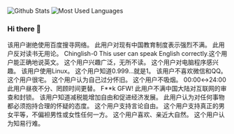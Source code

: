 
![Github Stats](https://github-readme-stats.vercel.app/api?username=FlyRenxing&show_icons=true&theme=dark&count_private=true)
![Most Used Languages](https://github-readme-stats.vercel.app/api/top-langs/?username=FlyRenxing&theme=dark&layout=compact)

### Hi there 👋
该用户谢绝使用百度搜寻网络。
此用户对现有中国教育制度表示强烈不满。
此用户反对读书无用论。
Chinglish-0	This user can speak English correctly.这个用户能正确地说英文。
这个用户兴趣广泛，无所不读。
这个用户对电脑程序感兴趣。
该用户使用Linux。
这个用户知道0.999…就是1。
该用户不喜欢微信和QQ。
这个用户很宅。
这个用户认为自己过分怀旧。
这个用户不吸烟。
00:00↔24:00	此用户昼夜不分、罔顾时间更替。
F**k GFW!	此用户不满中国大陆对互联网的审查和封锁。
该用户知道减税能增加自由和促进经济发展。
此用户认为对任何事物都必须抱持合理的怀疑的态度。
这个用户支持言论自由。
这个用户支持真正的男女平等，不偏袒男性或女性任何一方。
这个用户喜欢、亲近大自然。
这个用户认为知易行难。
